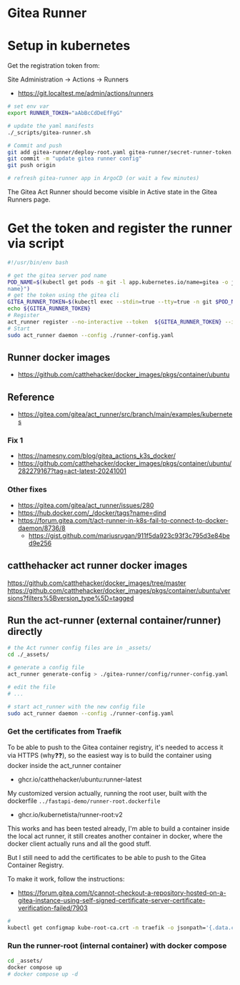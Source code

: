 # Gitea Runner

# Setup in kubernetes

Get the registration token from:

Site Administration -> Actions -> Runners

- <https://git.localtest.me/admin/actions/runners>

```sh
# set env var
export RUNNER_TOKEN="aAbBcCdDeEfFgG"

# update the yaml manifests
./_scripts/gitea-runner.sh

# Commit and push
git add gitea-runner/deploy-root.yaml gitea-runner/secret-runner-token.yaml
git commit -m "update gitea runner config"
git push origin

# refresh gitea-runner app in ArgoCD (or wait a few minutes)
```

The Gitea Act Runner should become visible in Active state in the Gitea Runners page.

# Get the token and register the runner via script

```sh
#!/usr/bin/env bash

# get the gitea server pod name
POD_NAME=$(kubectl get pods -n git -l app.kubernetes.io/name=gitea -o jsonpath="{.items[0].metadata.
name}")
# get the token using the gitea cli
GITEA_RUNNER_TOKEN=$(kubectl exec --stdin=true --tty=true -n git $POD_NAME -c  gitea -- /bin/sh -c "gitea actions generate-runner-token")
echo ${GITEA_RUNNER_TOKEN}
# Register
act_runner register --no-interactive --token  ${GITEA_RUNNER_TOKEN} --instance https://git.localtest.me/
# Start
sudo act_runner daemon --config ./runner-config.yaml

```

## Runner docker images

- <https://github.com/catthehacker/docker_images/pkgs/container/ubuntu>

## Reference

- <https://gitea.com/gitea/act_runner/src/branch/main/examples/kubernetes>

### Fix 1

- <https://namesny.com/blog/gitea_actions_k3s_docker/>
- <https://github.com/catthehacker/docker_images/pkgs/container/ubuntu/282279167?tag=act-latest-20241001>

### Other fixes

- <https://gitea.com/gitea/act_runner/issues/280>
- <https://hub.docker.com/_/docker/tags?name=dind>
- <https://forum.gitea.com/t/act-runner-in-k8s-fail-to-connect-to-docker-daemon/8736/8>
  - <https://gist.github.com/mariusrugan/911f5da923c93f3c795d3e84bed9e256>

## catthehacker act runner docker images

<https://github.com/catthehacker/docker_images/tree/master>
<https://github.com/catthehacker/docker_images/pkgs/container/ubuntu/versions?filters%5Bversion_type%5D=tagged>

## Run the act-runner (external container/runner) directly

```sh
# the Act runner config files are in _assets/
cd ./_assets/

# generate a config file
act_runner generate-config > ./gitea-runner/config/runner-config.yaml

# edit the file
# ...

# start act_runner with the new config file
sudo act_runner daemon --config ./runner-config.yaml
```

### Get the certificates from Traefik

To be able to push to the Gitea container registry, it's needed to access it via HTTPS (why❓❓), so the easiest way is to build the container using docker inside the act_runner container
<!-- - ghcr.io/catthehacker/ubuntu:act-latest -->
- ghcr.io/catthehacker/ubuntu:runner-latest

 My customized version actually, running the root user, built with the dockerfile `../fastapi-demo/runner-root.dockerfile`

- ghcr.io/kubernetista/runner-root:v2

This works and has been tested already, I'm able to build a container inside the local act runner, it still creates another container in docker, where the docker client actually runs and all the good stuff.

But I still need to add the certificates to be able to push to the Gitea Container Registry.

To make it work, follow the instructions:

- <https://forum.gitea.com/t/cannot-checkout-a-repository-hosted-on-a-gitea-instance-using-self-signed-certificate-server-certificate-verification-failed/7903>

```sh
#
kubectl get configmap kube-root-ca.crt -n traefik -o jsonpath='{.data.ca\.crt}' > ca.crt
```

### Run the runner-root (internal container) with docker compose

```sh
cd _assets/
docker compose up
# docker compose up -d

```
